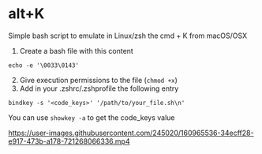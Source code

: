 # alt+K
Simple bash script to emulate in Linux/zsh the cmd +  K from macOS/OSX 

1. Create a bash file with this content
````
echo -e '\0033\0143'
````
2. Give execution permissions to the file (````chmod +x````)
3. Add in your .zshrc/.zshprofile the following entry
````
bindkey -s '<code_keys>' '/path/to/your_file.sh\n'
````
You can use ```` showkey -a ```` to get the code_keys value


https://user-images.githubusercontent.com/245020/160965536-34ecff28-e917-473b-a178-721268066336.mp4



